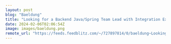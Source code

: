 ```yaml
---
layout: post
blog: "Baeldung"
title: "Looking for a Backend Java/Spring Team Lead with Integration Experience (Remote) (Part Time)"
date: 2024-02-06T02:06:54Z
image: images/baeldung.png
remote_url: "https://feeds.feedblitz.com/~/727897814/0/baeldung~Looking-for-a-Backend-JavaSpring-Team-Lead-with-Integration-Experience-Remote-Part-Time"
---
```

